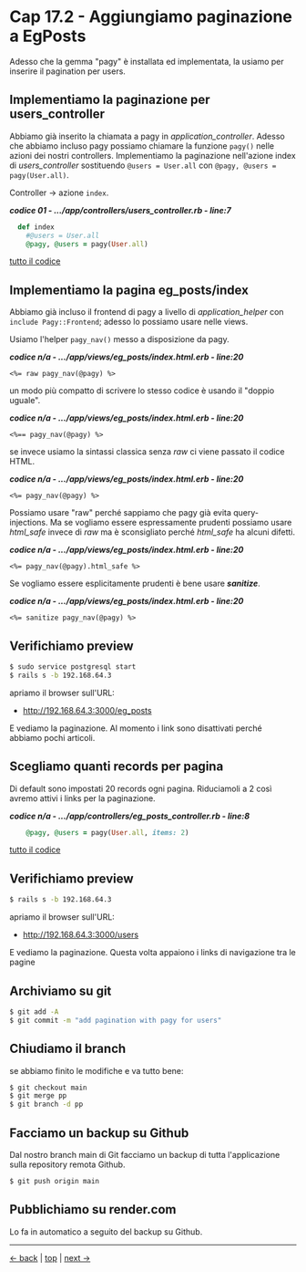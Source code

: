 # <a name="top"></a> Cap 17.2 - Aggiungiamo paginazione a EgPosts

Adesso che la gemma "pagy" è installata ed implementata, la usiamo per inserire il pagination per users.



## Implementiamo la paginazione per users_controller

Abbiamo già inserito la chiamata a pagy in *application_controller*. 
Adesso che abbiamo incluso pagy possiamo chiamare la funzione `pagy()` nelle azioni dei nostri controllers. 
Implementiamo la paginazione nell'azione index di *users_controller* sostituendo `@users = User.all` con `@pagy, @users = pagy(User.all)`.

Controller -> azione `index`.

***codice 01 - .../app/controllers/users_controller.rb - line:7***

```ruby
  def index
    #@users = User.all
    @pagy, @users = pagy(User.all)
```

[tutto il codice](https://github.com/flaviobordonidev/leanpubabrandnewcms/blob/master/01-base/17-pagination/02_01-controllers-eg_posts_controller.rb)



## Implementiamo la pagina eg_posts/index

Abbiamo già incluso il frontend di pagy a livello di *application_helper* con `include Pagy::Frontend`; adesso lo possiamo usare nelle views.

Usiamo l'helper `pagy_nav()` messo a disposizione da pagy.

***codice n/a - .../app/views/eg_posts/index.html.erb - line:20***

```html+erb
<%= raw pagy_nav(@pagy) %>
```

un modo più compatto di scrivere lo stesso codice è usando il "doppio uguale".

***codice n/a - .../app/views/eg_posts/index.html.erb - line:20***

```html+erb
<%== pagy_nav(@pagy) %>
```

se invece usiamo la sintassi classica senza *raw* ci viene passato il codice HTML.

***codice n/a - .../app/views/eg_posts/index.html.erb - line:20***

```html+erb
<%= pagy_nav(@pagy) %>
```

Possiamo usare "raw" perché sappiamo che pagy già evita query-injections.
Ma se vogliamo essere espressamente prudenti possiamo usare *html_safe* invece di *raw* ma è sconsigliato perché *html_safe* ha alcuni difetti.

***codice n/a - .../app/views/eg_posts/index.html.erb - line:20***

```html+erb
<%= pagy_nav(@pagy).html_safe %>
```

Se vogliamo essere esplicitamente prudenti è bene usare ***sanitize***.

***codice n/a - .../app/views/eg_posts/index.html.erb - line:20***

```html+erb
<%= sanitize pagy_nav(@pagy) %>
```



## Verifichiamo preview

```bash
$ sudo service postgresql start
$ rails s -b 192.168.64.3
```

apriamo il browser sull'URL:

- http://192.168.64.3:3000/eg_posts

E vediamo la paginazione. Al momento i link sono disattivati perché abbiamo pochi articoli.



## Scegliamo quanti records per pagina

Di default sono impostati 20 records ogni pagina. Riduciamoli a 2 così avremo attivi i links per la paginazione.

***codice n/a - .../app/controllers/eg_posts_controller.rb - line:8***

```ruby
    @pagy, @users = pagy(User.all, items: 2)
```

[tutto il codice](https://github.com/flaviobordonidev/leanpubabrandnewcms/blob/master/01-base/17-pagination/02_03-controllers-eg_posts_controller.rb)



## Verifichiamo preview

```bash
$ rails s -b 192.168.64.3
```

apriamo il browser sull'URL:

- http://192.168.64.3:3000/users

E vediamo la paginazione. Questa volta appaiono i links di navigazione tra le pagine



## Archiviamo su git

```bash
$ git add -A
$ git commit -m "add pagination with pagy for users"
```



## Chiudiamo il branch

se abbiamo finito le modifiche e va tutto bene:

```bash
$ git checkout main
$ git merge pp
$ git branch -d pp
```



## Facciamo un backup su Github

Dal nostro branch main di Git facciamo un backup di tutta l'applicazione sulla repository remota Github.

```bash
$ git push origin main
```



## Pubblichiamo su render.com

Lo fa in automatico a seguito del backup su Github.



---

[<- back](https://github.com/flaviobordonidev/leanpubabrandnewcms/blob/master/01-base/17-pagination/01_00-gem-pagy-it.md)
 | [top](#top) |
[next ->](https://github.com/flaviobordonidev/leanpubabrandnewcms/blob/master/01-base/17-pagination/03_00-users_pagination-it.md)